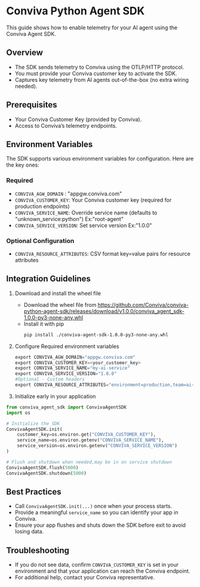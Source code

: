 # Conviva Python Agent SDK

This guide shows how to enable telemetry for your AI agent using the Conviva Agent SDK. 

## Overview
- The SDK sends telemetry to Conviva using the OTLP/HTTP protocol.
- You must provide your Conviva customer key to activate the SDK.
- Captures key telemetry from AI agents out-of-the-box (no extra wiring needed).

## Prerequisites
- Your Conviva Customer Key (provided by Conviva).
- Access to Conviva’s telemetry endpoints.

## Environment Variables
The SDK supports various environment variables for configuration. Here are the key ones:

### Required
- `CONVIVA_AGW_DOMAIN` : "appgw.conviva.com"
- `CONVIVA_CUSTOMER_KEY`: Your Conviva customer key (required for production endpoints)
- `CONVIVA_SERVICE_NAME`: Override service name (defaults to "unknown_service:python") Ex:"root-agent"
- `CONVIVA_SERVICE_VERSION`: Set service version Ex:"1.0.0"

### Optional Configuration
- `CONVIVA_RESOURCE_ATTRIBUTES`: CSV format key=value pairs for resource attributes

## Integration Guidelines
1) Download and install the wheel file
   - Download the wheel file from https://github.com/Conviva/conviva-python-agent-sdk/releases/download/v1.0.0/conviva_agent_sdk-1.0.0-py3-none-any.whl
   - Install it with pip
      ```bash
      pip install ./conviva-agent-sdk-1.0.0-py3-none-any.whl
      ```

2) Configure Required environment variables
   ```python
   export CONVIVA_AGW_DOMAIN="appgw.conviva.com"
   export CONVIVA_CUSTOMER_KEY=<your_customer_key>
   export CONVIVA_SERVICE_NAME="my-ai-service"
   export CONVIVA_SERVICE_VERSION="1.0.0"
   #Optional - Custom headers
   export CONVIVA_RESOURCE_ATTRIBUTES="environment=production,team=ai-platform"
   ```
3) Initialize early in your application
```python
from conviva_agent_sdk import ConvivaAgentSDK
import os

# Initialize the SDK
ConvivaAgentSDK.init(
    customer_key=os.environ.get("CONVIVA_CUSTOMER_KEY"),
    service_name=os.environ.getenv("CONVIVA_SERVICE_NAME"),
    service_version=os.environ.getenv("CONVIVA_SERVICE_VERSION")
)

# Flush and shutdown when needed,may be in on service shutdown
ConvivaAgentSDK.flush(5000)
ConvivaAgentSDK.shutdown(5000)
```
## Best Practices
- Call `ConvivaAgentSDK.init(...)` once when your process starts.
- Provide a meaningful `service_name` so you can identify your app in Conviva.
- Ensure your app flushes and shuts down the SDK before exit to avoid losing data.

## Troubleshooting
- If you do not see data, confirm `CONVIVA_CUSTOMER_KEY` is set in your environment and that your application can reach the Conviva endpoint.
- For additional help, contact your Conviva representative.


